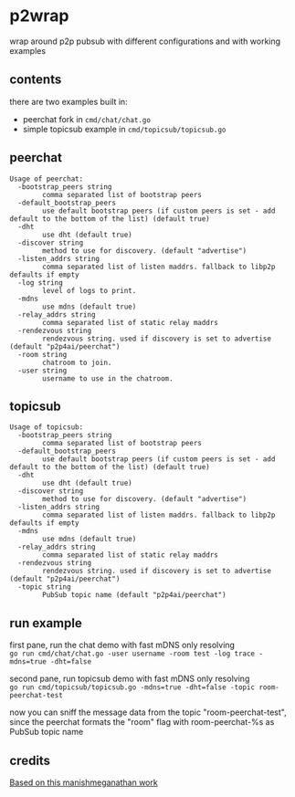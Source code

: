 # p2wrap
wrap around p2p pubsub with different configurations and with working examples

## contents
there are two examples built in:
 - peerchat fork in `cmd/chat/chat.go`
 - simple topicsub example in `cmd/topicsub/topicsub.go`

## peerchat
```
Usage of peerchat:
  -bootstrap_peers string
    	comma separated list of bootstrap peers
  -default_bootstrap_peers
    	use default bootstrap peers (if custom peers is set - add default to the bottom of the list) (default true)
  -dht
    	use dht (default true)
  -discover string
    	method to use for discovery. (default "advertise")
  -listen_addrs string
    	comma separated list of listen maddrs. fallback to libp2p defaults if empty
  -log string
    	level of logs to print.
  -mdns
    	use mdns (default true)
  -relay_addrs string
    	comma separated list of static relay maddrs
  -rendezvous string
    	rendezvous string. used if discovery is set to advertise (default "p2p4ai/peerchat")
  -room string
    	chatroom to join.
  -user string
    	username to use in the chatroom.
```

## topicsub
```
Usage of topicsub:
  -bootstrap_peers string
    	comma separated list of bootstrap peers
  -default_bootstrap_peers
    	use default bootstrap peers (if custom peers is set - add default to the bottom of the list) (default true)
  -dht
    	use dht (default true)
  -discover string
    	method to use for discovery. (default "advertise")
  -listen_addrs string
    	comma separated list of listen maddrs. fallback to libp2p defaults if empty
  -mdns
    	use mdns (default true)
  -relay_addrs string
    	comma separated list of static relay maddrs
  -rendezvous string
    	rendezvous string. used if discovery is set to advertise (default "p2p4ai/peerchat")
  -topic string
    	PubSub topic name (default "p2p4ai/peerchat")
```

## run example
first pane, run the chat demo with fast mDNS only resolving  
`go run cmd/chat/chat.go -user username -room test -log trace -mdns=true -dht=false`

second pane, run topicsub demo with fast mDNS only resolving  
`go run cmd/topicsub/topicsub.go -mdns=true -dht=false -topic room-peerchat-test`

now you can sniff the message data from the topic "room-peerchat-test", since the peerchat formats the "room" flag with room-peerchat-%s as PubSub topic name  

## credits
[Based on this manishmeganathan work](https://github.com/manishmeganathan/peerchat)
